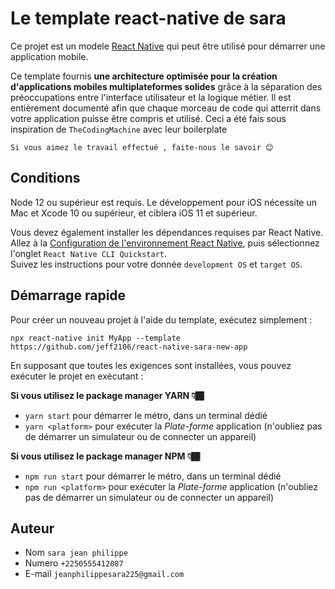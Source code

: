 # Le template react-native de sara

Ce projet est un modele [React Native](https://facebook.github.io/react-native/) qui peut être utilisé pour démarrer une application mobile.

Ce template fournis **une architecture optimisée pour la création d'applications mobiles multiplateformes solides** grâce à la séparation des préoccupations entre l'interface utilisateur et la logique métier. Il est entièrement documenté afin que chaque morceau de code qui atterrit dans votre application puisse être compris et utilisé.
Ceci a été fais sous inspiration de ``` TheCodingMachine ``` avec leur boilerplate

```
Si vous aimez le travail effectué , faite-nous le savoir 😊
```

## Conditions

Node 12 ou supérieur est requis. Le développement pour iOS nécessite un Mac et Xcode 10 ou supérieur, et ciblera iOS 11 et supérieur.

Vous devez également installer les dépendances requises par React Native.  
Allez à la [Configuration de l'environnement React Native](https://reactnative.dev/docs/environment-setup), puis sélectionnez l'onglet `React Native CLI Quickstart`.  
Suivez les instructions pour votre donnée `development OS` et `target OS`.

## Démarrage rapide

Pour créer un nouveau projet à l'aide du template, exécutez simplement :

```
npx react-native init MyApp --template https://github.com/jeff2106/react-native-sara-new-app
```

En supposant que toutes les exigences sont installées, vous pouvez exécuter le projet en exécutant :

**Si vous utilisez le package manager YARN 👇🏾**

- `yarn start` pour démarrer le métro, dans un terminal dédié
- `yarn <platform>` pour exécuter la *Plate-forme* application (n'oubliez pas de démarrer un simulateur ou de connecter un appareil)

**Si vous utilisez le package manager NPM 👇🏾**
- `npm run start` pour démarrer le métro, dans un terminal dédié
- `npm run <platform>` pour exécuter la *Plate-forme* application (n'oubliez pas de démarrer un simulateur ou de connecter un appareil)

## Auteur
- Nom `sara jean philippe`
- Numero `+2250555412087`
- E-mail `jeanphilippesara225@gmail.com`
